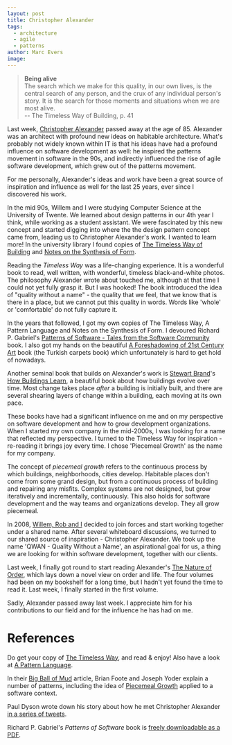 ```yaml
---
layout: post
title: Christopher Alexander
tags:
  - architecture
  - agile
  - patterns
author: Marc Evers
image: 
---
```


> **Being alive**  
> The search which we make for this quality, in our own lives, is the central search of any person, and the crux of any individual person's story. It is the search for those moments and situations when we are most alive.  
>-- The Timeless Way of Building, p. 41

Last week, [Christopher
Alexander](https://en.wikipedia.org/wiki/Christopher_Alexander) passed away at
the age of 85. Alexander was an architect with profound new ideas on habitable
architecture. What's probably not widely known within IT is that his ideas have
had a profound influence on software development as well: he inspired the
patterns movement in software in the 90s, and indirectly influenced the rise of
agile software development, which grew out of the patterns movement.

For me personally, Alexander's ideas and work have been a great source of
inspiration and influence as well for the last 25 years, ever since I discovered
his work.

In the mid 90s, Willem and I were studying Computer Science at the University of
Twente. We learned about design patterns in our 4th year I think, while working
as a student assistant. We were fascinated by this new concept and started
digging into where the the design pattern concept came from, leading us to
Christopher Alexander's work. I wanted to learn more! In the university library
I found copies of [The Timeless Way of
Building](https://www.patternlanguage.com/bookstore/timeless-way-of-building.html)
and [Notes on the Synthesis of
Form](https://www.amazon.com/Notes-Synthesis-Form-Harvard-Paperbacks/dp/0674627512). 

Reading the *Timeless Way* was a life-changing experience. It is a
wonderful book to read, well written, with wonderful, timeless black-and-white
photos. The philosophy Alexander wrote about touched me, although at that time I
could not yet fully grasp it. But I was hooked! The book introduced the idea of
"quality without a name" - the quality that we feel, that we know that is there
in a place, but we cannot put this quality in words. Words like
'whole' or 'comfortable' do not fully capture it.

In the years that followed, I got my own copies of The Timeless Way, A Pattern
Language and Notes on the Synthesis of Form. I devoured Richard P. Gabriel's
[Patterns of Software - Tales from the Software
Community](https://www.amazon.com/Patterns-Software-Tales-Community/dp/0195121236)
book. I also got my hands on the beautiful [A Foreshadowing of 21st Century
Art](http://www.patternlanguage.com/bookstore/foreshadowing-of-21st-century-art.html)
book (the Turkish carpets book) which unfortunately is hard to get hold of
nowadays.

Another seminal book that builds on Alexander's work is [Stewart
Brand](https://twitter.com/stewartbrand)'s [How Buildings
Learn](https://en.wikipedia.org/wiki/How_Buildings_Learn), a beautiful book about how buildings evolve over time. Most change takes
place _after_ a building is initially built, and there are several shearing
layers of change within a building, each moving at its own pace.

These books have had a significant influence on me and on my perspective on
software development and how to grow development organizations. When I started
my own company in the mid-2000s, I was looking for a name that reflected my
perspective. I turned to the Timeless Way for inspiration - re-reading it brings
joy every time. I chose 'Piecemeal Growth' as the name for my company. 

The concept of *piecemeal growth* refers to the continuous process by which
buildings, neighborhoods, cities develop. Habitable places don't come from some
grand design, but from a continuous process of building and repairing any
misfits. Complex systems are not designed, but grow iteratively and
incrementally, continuously. This also holds for software development and the
way teams and organizations develop. They all grow piecemeal.

In 2008, [Willem, Rob and I](/#team) decided to join forces and start
working together under a shared name. After several whiteboard discussions, we
turned to our shared source of inspiration - Christopher Alexander. We took up
the name 'QWAN - Quality Without a Name', an aspirational goal for us, a thing
we are looking for within software development, together with our clients. 

Last week, I finally got round to start reading Alexander's [The Nature of
Order](https://www.patternlanguage.com/bookstore/nature-of-order.html), which
lays down a novel view on order and life. The four volumes had been on my
bookshelf for a long time, but I hadn't yet found the time to read it. Last
week, I finally started in the first volume.

Sadly, Alexander passed away last week. I appreciate him for his contributions
to our field and for the influence he has had on me.

# References

Do get your copy of [The Timeless Way](https://www.patternlanguage.com/bookstore/timeless-way-of-building.html), and read & enjoy! Also have a look at [A Pattern Language](https://www.patternlanguage.com/bookstore/pattern-language.html).

In their [Big Ball of Mud](http://www.laputan.org/mud/mud.html) article, Brian
Foote and Joseph Yoder explain a number of patterns, including the idea of
[Piecemeal Growth](http://www.laputan.org/mud/mud.html#PiecemealGrowth) applied
to a software context.

Paul Dyson wrote down his story about how he met Christopher Alexander [in a series of tweets](https://twitter.com/pauldyson/status/1505137079600271363).

Richard P. Gabriel's *Patterns of Software* book is [freely downloadable as a PDF](https://www.dreamsongs.com/Files/PatternsOfSoftware.pdf).
